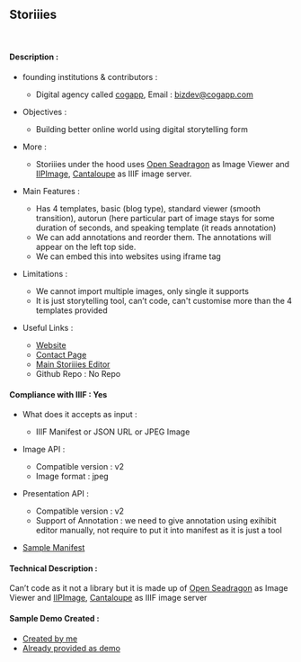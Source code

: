 ## Storiiies

<br>

#### Description :

- founding institutions & contributors :

  - Digital agency called [cogapp](https://www.cogapp.com/), Email : bizdev@cogapp.com

- Objectives :

  - Building better online world using digital storytelling form

- More :

  - Storiiies under the hood uses [Open Seadragon](https://openseadragon.github.io/) as Image Viewer and [IIPImage](https://iipimage.sourceforge.io/), [Cantaloupe](https://cantaloupe-project.github.io/) as IIIF image server.

- Main Features :

  - Has 4 templates, basic (blog type), standard viewer (smooth transition), autorun (here particular part of image stays for some duration of seconds, and speaking template (it reads annotation)
  - We can add annotations and reorder them. The annotations will appear on the left top side.
  - We can embed this into websites using iframe tag

- Limitations :

  - We cannot import multiple images, only single it supports
  - It is just storytelling tool, can’t code, can't customise more than the 4 templates provided

- Useful Links :
  - [Website](http://storiiies.cogapp.com/)
  - [Contact Page](https://www.cogapp.com/contact-us)
  - [Main Storiiies Editor](https://storiiies-editor.cogapp.com/)
  - Github Repo : No Repo

#### Compliance with IIIF : Yes

- What does it accepts as input :

  - IIIF Manifest or JSON URL or JPEG Image

- Image API :

  - Compatible version : v2
  - Image format : jpeg

- Presentation API :

  - Compatible version : v2
  - Support of Annotation : we need to give annotation using exihibit editor manually, not require to put it into manifest as it is just a tool

- [Sample Manifest](https://storiiies.cogapp.com/holbein/manifest.json)

#### Technical Description :

Can’t code as it not a library but it is made up of [Open Seadragon](https://openseadragon.github.io/) as Image Viewer and [IIPImage](https://iipimage.sourceforge.io/), [Cantaloupe](https://cantaloupe-project.github.io/) as IIIF image server

#### Sample Demo Created :

- [Created by me](https://storiiies.cogapp.com/viewer/ea3d7/Righettino-Image)
- [Already provided as demo](http://storiiies.cogapp.com/viewer?manifest=https://storiiies.cogapp.com/holbein/manifest.json)
